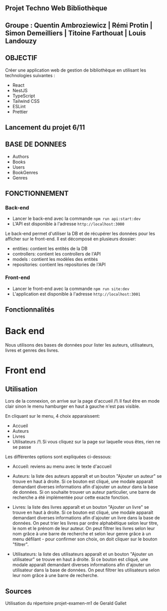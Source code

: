 ## Projet Techno Web Bibliothèque
## Groupe : Quentin Ambroziewicz | Rémi Protin | Simon Demeilliers | Titoine Farthouat | Louis Landouzy 

## OBJECTIF
Créer une application web de gestion de bibliothèque en utilisant les technologies suivantes :
- React
- NestJS
- TypeScript
- Tailwind CSS
- ESLint
- Prettier

## Lancement du projet 6/11


## BASE DE DONNEES
- Authors
- Books
- Users
- BookGenres
- Genres

## FONCTIONNEMENT

### Back-end
- Lancer le back-end avec la commande `npm run api:start:dev`
- L'API est disponible à l'adresse `http://localhost:3000`

Le back-end permet d'utiliser la DB et de récupérer les données pour les afficher sur le front-end.
Il est décomposé en plusieurs dossier:
- entities: contient les entités de la DB
- controllers: contient les controllers de l'API
- models : contient les modèles des entités
- repositories: contient les repositories de l'API


### Front-end
- Lancer le front-end avec la commande `npm run site:dev`
- L'application est disponible à l'adresse `http://localhost:3001`

## Fonctionnalités


# Back end
Nous utilisons des bases de données pour lister les auteurs, utilisateurs, livres et genres des livres.

# Front end

## Utilisation
Lors de la connexion, on arrive sur la page d'accueil
/!\ Il faut être en mode clair sinon le menu hamburger en haut à gauche n'est pas visible.

En cliquant sur le menu, 4 choix apparaissent:
- Accueil
- Auteurs
- Livres
- Utilisateurs
/!\ Si vous cliquez sur la page sur laquelle vous êtes, rien ne se passe

Les différentes options sont expliquées ci-dessous:
- Accueil: reviens au menu avec le texte d'accueil

- Auteurs: la liste des auteurs apparaît et un bouton "Ajouter un auteur" se trouve en haut à droite. Si ce bouton est cliqué, une modale apparaît demandant diverses informations afin d'ajouter un auteur dans la base de données.
Si on souhaite trouver un auteur particulier, une barre de recherche a été implémentée pour cette exacte fonction.

- Livres: la liste des livres apparaît et un bouton "Ajouter un livre" se trouve en haut à droite. Si ce bouton est cliqué, une modale apparaît demandant diverses informations afin d'ajouter un livre dans la base de données.
On peut trier les livres par ordre alphabétique selon leur titre, le nom et le prénom de leur auteur.
On peut filtrer les livres selon leur nom grâce à une barre de recherche et selon leur genre grâce à un menu défilant - pour confirmer son choix, on doit cliquer sur le bouton "filtrer".

- Utilisateurs: la liste des utilisateurs apparaît et un bouton "Ajouter un utilisateur" se trouve en haut à droite. Si ce bouton est cliqué, une modale apparaît demandant diverses informations afin d'ajouter un utilisateur dans la base de données.
On peut filtrer les utilisateurs selon leur nom grâce à une barre de recherche.


## Sources
Utilisation du répertoire projet-examen-m1 de Gerald Gallet
